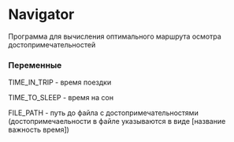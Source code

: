 # Navigator
Программа для вычисления оптимального маршрута осмотра достопримечательностей

### Переменные
TIME_IN_TRIP - время поездки

TIME_TO_SLEEP - время на сон

FILE_PATH - путь до файла с достопримечательностями (достопримечаельности в файле указываются в виде [название важность время])
